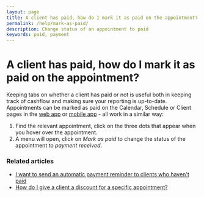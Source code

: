 ```yaml
---
layout: page
title: A client has paid, how do I mark it as paid on the appointment?
permalink: /help/mark-as-paid/
description: Change status of an appointment to paid
keywords: paid, payment
---
```


# A client has paid, how do I mark it as paid on the appointment?

Keeping tabs on whether a client has paid or not is useful both in keeping track of cashflow and making sure your reporting is up-to-date. Appointments can be marked as paid on the Calendar, Schedule or Client pages in the [web app](https://app.appointmentguru.co) or [mobile app](/help/is-there-a-mobile-app) - all work in a similar way:

1. Find the relevant appointment, click on the three dots that appear when you hover over the appointment.
2. A menu will open, click on *Mark as paid* to change the status of the appointment to *payment received*.

### Related articles

* [I want to send an automatic payment reminder to clients who haven't paid](/help/automatic-payment-reminder)
* [How do I give a client a discount for a specific appointment?](/help/discount-appointment)
